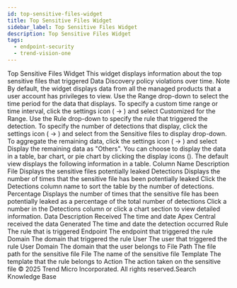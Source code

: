 ```yaml
---
id: top-sensitive-files-widget
title: Top Sensitive Files Widget
sidebar_label: Top Sensitive Files Widget
description: Top Sensitive Files Widget
tags:
  - endpoint-security
  - trend-vision-one
---
```


 Top Sensitive Files Widget This widget displays information about the top sensitive files that triggered Data Discovery policy violations over time. Note By default, the widget displays data from all the managed products that a user account has privileges to view. Use the Range drop-down to select the time period for the data that displays. To specify a custom time range or time interval, click the settings icon ( → ) and select Customized for the Range. Use the Rule drop-down to specify the rule that triggered the detection. To specify the number of detections that display, click the settings icon ( → ) and select from the Sensitive files to display drop-down. To aggregate the remaining data, click the settings icon ( → ) and select Display the remaining data as "Others". You can choose to display the data in a table, bar chart, or pie chart by clicking the display icons (). The default view displays the following information in a table. Column Name Description File Displays the sensitive files potentially leaked Detections Displays the number of times that the sensitive file has been potentially leaked Click the Detections column name to sort the table by the number of detections. Percentage Displays the number of times that the sensitive file has been potentially leaked as a percentage of the total number of detections Click a number in the Detections column or click a chart section to view detailed information. Data Description Received The time and date Apex Central received the data Generated The time and date the detection occurred Rule The rule that is triggered Endpoint The endpoint that triggered the rule Domain The domain that triggered the rule User The user that triggered the rule User Domain The domain that the user belongs to File Path The file path for the sensitive file File The name of the sensitive file Template The template that the rule belongs to Action The action taken on the sensitive file © 2025 Trend Micro Incorporated. All rights reserved.Search Knowledge Base